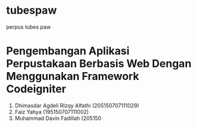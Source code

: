 # tubespaw

perpus tubes paw

# Pengembangan Aplikasi Perpustakaan Berbasis Web Dengan Menggunakan Framework Codeigniter

1. Dhimasdar Agdeli RIzqy Alfathi (205150707111029)
2. Faiz Yahya (195150707111002)
3. Muhammad Davin Fadillah (205150
